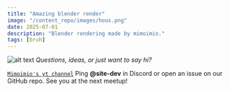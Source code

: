 ```yaml
---
title: "Amazing blender render"
image: "/content_repo/images/hous.png"
date: 2025-07-01
description: "Blender rendering made by mimoimio."
tags: [bruh]
---
```

![alt text](/content_repo/images/hous.png)
*Questions, ideas, or just want to say hi?*  

[`Mimoimio's yt channel`](https://youtube.com/@mimoimio)
Ping **@site-dev** in Discord or open an issue on our GitHub repo. See you at the next meetup!
